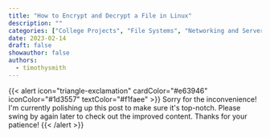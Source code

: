 ```yaml
---
title: "How to Encrypt and Decrypt a File in Linux"
description: ""
categories: ["College Projects", "File Systems", "Networking and Servers", "Tutorials and Guides"]
date: 2023-02-14
draft: false
showauthor: false
authors:
  - timothysmith
---
```

{{< alert icon="triangle-exclamation" cardColor="#e63946" iconColor="#1d3557" textColor="#f1faee" >}}
Sorry for the inconvenience! I'm currently polishing up this post to make sure it's top-notch. Please swing by again later to check out the improved content. Thanks for your patience!
{{< /alert >}}